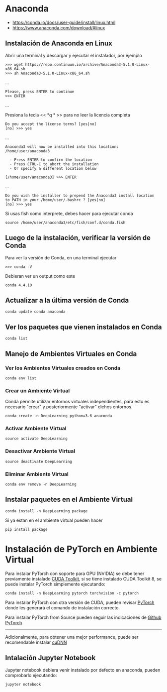 # Anaconda


*   https://conda.io/docs/user-guide/install/linux.html
*   https://www.anaconda.com/download/#linux

## Instalación de Anaconda en Linux

Abrir una terminal y descargar y ejecutar el instalador, por ejemplo



```
>>> wget https://repo.continuum.io/archive/Anaconda3-5.1.0-Linux-x86_64.sh
>>> sh Anaconda3-5.1.0-Linux-x86_64.sh
```

...


```
Please, press ENTER to continue
>>> ENTER
```

... 


Presiona la tecla << *q * >> para no leer la licencia completa


```
Do you accept the license terms? [yes|no]
[no] >>> yes
```

...


```
Anaconda3 will now be installed into this location:
/home/user/anaconda3

  - Press ENTER to confirm the location
  - Press CTRL-C to abort the installation
  - Or specify a different location below
  
[/home/user/anaconda3] >>> ENTER
```

...


```
Do you wish the installer to prepend the Anaconda3 install location
to PATH in your /home/user/.bashrc ? [yes|no]
[no] >>> yes
```




Si usas fish como interprete, debes hacer para ejecutar conda


```
source /home/user/anaconda3/etc/fish/conf.d/conda.fish
```

## Luego de la instalación, verificar la versión de Conda

Para ver la versión de Conda, en una terminal ejecutar


```
>>> conda -V
```

Debieran ver un output como este


```
conda 4.4.10
```

## Actualizar a la última versión de Conda

```
conda update conda anaconda
```

## Ver los paquetes que vienen instalados en Conda

```
conda list
```

## Manejo de Ambientes Virtuales en Conda

### Ver los Ambientes Virtuales creados en Conda

```
conda env list
```
### Crear un Ambiente Virtual

Conda permite utilizar entornos virtuales independientes, para esto es necesario "crear" y posteriormente "activar" dichos entornos.

```
conda create -n DeepLearning python=3.6 anaconda
```

### Activar Ambiente Virtual

```
source activate DeepLearning
```

### Desactivar Ambiente Virtual

```
source deactivate DeepLearning
```

### Eliminar Ambiente Virtual

```
conda env remove -n DeepLearning
```

## Instalar paquetes en el Ambiente Virtual

```
conda install -n DeepLearning package
```
Si ya estan en el ambiente virtual pueden hacer

```
pip install package
```

# Instalación de PyTorch en Ambiente Virtual

Para instalar PyTorch con soporte para GPU (NVIDIA) se debe tener previamente instalado [CUDA Toolkit](https://developer.nvidia.com/cuda-downloads), si se tiene instalado CUDA Toolkit 8, se puede instalar PyTorch simplemente ejecutando:


```
conda install -n DeepLearning pytorch torchvision -c pytorch
```

Para instalar PyTorch con otra versión de CUDA, pueden revisar [PyTorch](http://pytorch.org/) donde les generará el comando de instalación correcto.

Para instalar PyTorch from Source pueden seguir las indicaciones de [Github PyTorch](https://github.com/pytorch/pytorch#from-source)

---

Adicionalmente, para obtener una mejor performance, puede ser recomendable instalar [cuDNN](https://developer.nvidia.com/cudnn)

## Intalación Jupyter Notebook

Jupyter notebook debiera venir instalado por defecto en anaconda, pueden comprobarlo ejecutando:

```
jupyter notebook
```
